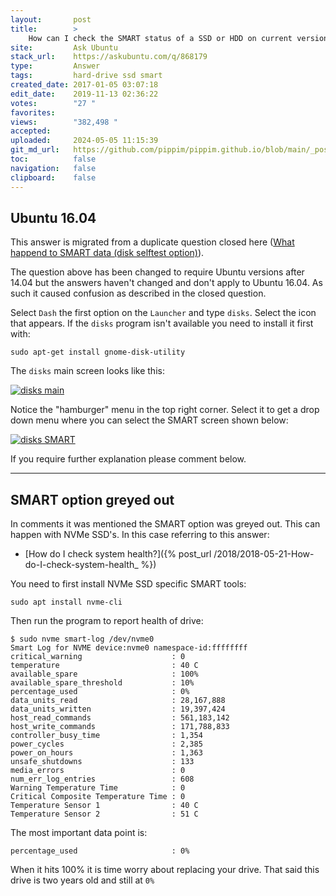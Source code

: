 ```yaml
---
layout:       post
title:        >
    How can I check the SMART status of a SSD or HDD on current versions of Ubuntu 14.04 through 20.04?
site:         Ask Ubuntu
stack_url:    https://askubuntu.com/q/868179
type:         Answer
tags:         hard-drive ssd smart
created_date: 2017-01-05 03:07:18
edit_date:    2019-11-13 02:36:22
votes:        "27 "
favorites:    
views:        "382,498 "
accepted:     
uploaded:     2024-05-05 11:15:39
git_md_url:   https://github.com/pippim/pippim.github.io/blob/main/_posts/2017/2017-01-05-How-can-I-check-the-SMART-status-of-a-SSD-or-HDD-on-current-versions-of-Ubuntu-14.04-through-20.04_.md
toc:          false
navigation:   false
clipboard:    false
---
```


## Ubuntu 16.04

This answer is migrated from a duplicate question closed here ([What happend to SMART data (disk selftest option)][1]).

The question above has been changed to require Ubuntu versions after 14.04 but the answers haven't changed and don't apply to Ubuntu 16.04. As such it caused confusion as described in the closed question.

Select `Dash` the first option on the `Launcher` and type `disks`. Select the icon that appears. If the `disks` program isn't available you need to install it first with:

``` 
sudo apt-get install gnome-disk-utility
```

The `disks` main screen looks like this:

[![disks main][2]][2]

Notice the "hamburger" menu in the top right corner. Select it to get a drop down menu where you can select the SMART screen shown below:

[![disks SMART][3]][3]

If you require further explanation please comment below.


----------

## SMART option greyed out

In comments it was mentioned the SMART option was greyed out. This can happen with NVMe SSD's. In this case referring to this answer:

- [How do I check system health?]({% post_url /2018/2018-05-21-How-do-I-check-system-health_ %})

You need to first install NVMe SSD specific SMART tools:

``` 
sudo apt install nvme-cli
```

Then run the program to report health of drive:

``` 
$ sudo nvme smart-log /dev/nvme0
Smart Log for NVME device:nvme0 namespace-id:ffffffff
critical_warning                    : 0
temperature                         : 40 C
available_spare                     : 100%
available_spare_threshold           : 10%
percentage_used                     : 0%
data_units_read                     : 28,167,888
data_units_written                  : 19,397,424
host_read_commands                  : 561,183,142
host_write_commands                 : 171,788,833
controller_busy_time                : 1,354
power_cycles                        : 2,385
power_on_hours                      : 1,363
unsafe_shutdowns                    : 133
media_errors                        : 0
num_err_log_entries                 : 608
Warning Temperature Time            : 0
Critical Composite Temperature Time : 0
Temperature Sensor 1                : 40 C
Temperature Sensor 2                : 51 C
```

The most important data point is:

``` 
percentage_used                     : 0%
```

When it hits 100% it is time worry about replacing your drive. That said this drive is two years old and still at `0%`

  [1]: https://askubuntu.com/questions/865628/what-happend-to-smart-data-disk-selftest-option/865633?noredirect=1#comment1344034_865633
  [2]: https://i.stack.imgur.com/lb9q5.png
  [3]: https://i.stack.imgur.com/7Hbj5.png
